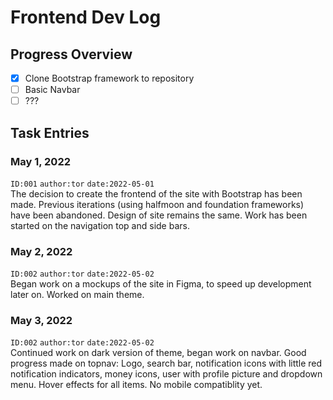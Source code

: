# Frontend Dev Log

## Progress Overview
- [x] Clone Bootstrap framework to repository
- [ ] Basic Navbar
- [ ] ???

## Task Entries

### May 1, 2022
`ID:001` `author:tor` `date:2022-05-01`\
The decision to create the frontend of the site with Bootstrap has been made. Previous iterations (using halfmoon and foundation frameworks) have been abandoned. Design of site remains the same. Work has been started on the navigation top and side bars.

### May 2, 2022
`ID:002` `author:tor` `date:2022-05-02`\
Began work on a mockups of the site in Figma, to speed up development later on. Worked on main theme.

### May 3, 2022
`ID:002` `author:tor` `date:2022-05-02`\
Continued work on dark version of theme, began work on navbar. Good progress made on topnav: Logo, search bar, notification icons with little red notification indicators, money icons, user with profile picture and dropdown menu. Hover effects for all items. No mobile compatiblity yet.